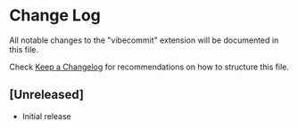 # Change Log

All notable changes to the "vibecommit" extension will be documented in this file.

Check [Keep a Changelog](http://keepachangelog.com/) for recommendations on how to structure this file.

## [Unreleased]

- Initial release